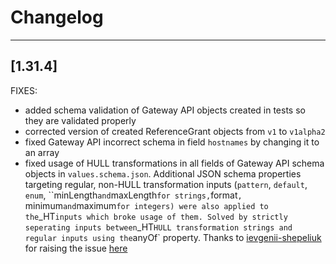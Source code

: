 # Changelog
------------------
[1.31.4]
------------------
FIXES:
- added schema validation of Gateway API objects created in tests so they are validated properly
- corrected version of created ReferenceGrant objects from `v1` to `v1alpha2`
- fixed Gateway API incorrect schema in field `hostnames` by changing it to an array
- fixed usage of HULL transformations in all fields of Gateway API schema objects in `values.schema.json`. Additional JSON schema properties targeting regular, non-HULL transformation inputs (`pattern`, `default`, `enum`, ``minLength` and `maxLength` for strings, `format`, `minimum` and `maximum` for integers) were also applied to the `_HT` inputs which broke usage of them. Solved by strictly seperating inputs between `_HT` HULL transformation strings and regular inputs using the `anyOf` property. Thanks to [ievgenii-shepeliuk](https://github.com/ievgenii-shepeliuk) for raising the issue [here](https://github.com/vidispine/hull/issues/354)
